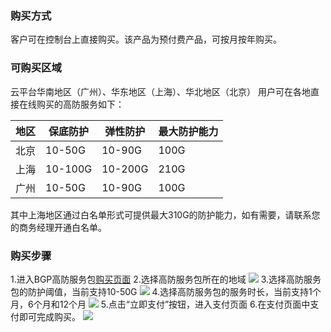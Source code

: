### 购买方式
客户可在控制台上直接购买。该产品为预付费产品，可按月按年购买。
### 可购买区域
云平台华南地区（广州）、华东地区（上海）、华北地区（北京）
用户可在各地直接在线购买的高防服务如下：

| 地区 | 保底防护 | 弹性防护 | 最大防护能力 |
|---------|---------|---------|---------|
| 北京 | 10-50G | 10-90G | 100G |
| 上海 | 10-100G | 10-200G | 210G |
| 广州 | 10-50G | 10-90G | 100G |
其中上海地区通过白名单形式可提供最大310G的防护能力，如有需要，请联系您的商务经理开通白名单。

### 购买步骤
1.进入BGP高防服务包[购买页面](https://buy.tce.fsphere.cn/buy/bgp_sp) 
2.选择高防服务包所在的地域
![](http://imgcache.tce.fsphere.cn/image/mc.qcloudimg.com/static/img/ab91f77998537c28a0950258e38c9f8e/1.png)
3.选择高防服务包的防护阈值，当前支持10-50G
![](http://imgcache.tce.fsphere.cn/image/mc.qcloudimg.com/static/img/8d74063193978d4e43dab3479b7344ea/2.png)
4.选择高防服务包的服务时长，当前支持1个月，6个月和12个月
![](http://imgcache.tce.fsphere.cn/image/mc.qcloudimg.com/static/img/f46449eb65604011464c6a6856c527f5/3.png)
5.点击“立即支付”按钮，进入支付页面
6.在支付页面中支付即可完成购买。
![](http://imgcache.tce.fsphere.cn/image/mccdn.qcloud.com/static/img/028c36f3febba8084dd57f896b1501d0/image.png)